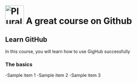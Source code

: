 # <a href='http://pluralsight.com'><img src='https://gillcleerenpluralsight.blob.core.windows.net/files/pluralsight.png' height='60' alt='Pluralsight Logo' /></a> A great course on Github
  
  ## Learn GitHub
  In this course, you will learn how to use GigHub successfully
  
  ### The basics
  -Sample item 1
  -Sample item 2
  -Sample item 3
